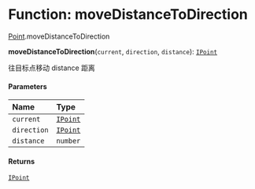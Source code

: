 # Function: moveDistanceToDirection

[Point](/en/auto-docs/free-layout-editor/modules/Point.md).moveDistanceToDirection

**moveDistanceToDirection**(`current`, `direction`, `distance`): [`IPoint`](/en/auto-docs/free-layout-editor/interfaces/IPoint.md)

往目标点移动 distance 距离

#### Parameters

| Name | Type |
| :------ | :------ |
| `current` | [`IPoint`](/en/auto-docs/free-layout-editor/interfaces/IPoint.md) |
| `direction` | [`IPoint`](/en/auto-docs/free-layout-editor/interfaces/IPoint.md) |
| `distance` | `number` |

#### Returns

[`IPoint`](/en/auto-docs/free-layout-editor/interfaces/IPoint.md)

